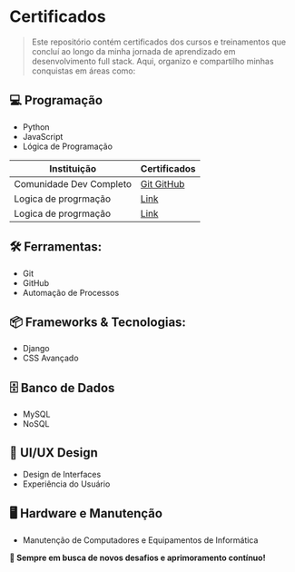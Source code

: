 # Certificados

>Este repositório contém certificados dos cursos e treinamentos que concluí ao longo da minha jornada de aprendizado em desenvolvimento full stack. Aqui, organizo e compartilho minhas conquistas em áreas como:


## 💻 Programação

- Python
- JavaScript
- Lógica de Programação

 | Instituição | Certificados |
 |--------|--------------|
 | Comunidade Dev Completo | [Git GitHub](https://raw.githubusercontent.com/N3TO0/Certificados/refs/heads/main/Ferramentas/Git_GitHub-Comunidade-Dev-Completo.jfif) | 
 | Logica de progrmação | [Link](link2) | 
 | Logica de progrmação | [Link](link2) | 
 

## 🛠️ Ferramentas: 

- Git
- GitHub
- Automação de Processos

## 📦 Frameworks & Tecnologias: 

- Django 
- CSS Avançado

## 🗄️ Banco de Dados  
- MySQL  
- NoSQL  

## 🎨 UI/UX Design  
- Design de Interfaces  
- Experiência do Usuário

## 🖥️ Hardware e Manutenção  
- Manutenção de Computadores e Equipamentos de Informática

**🚀 Sempre em busca de novos desafios e aprimoramento contínuo!**
